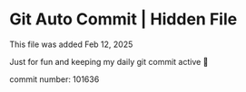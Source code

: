 # Git Auto Commit | Hidden File

This file was added Feb 12, 2025

Just for fun and keeping my daily git commit active 🤪

commit number: 101636
